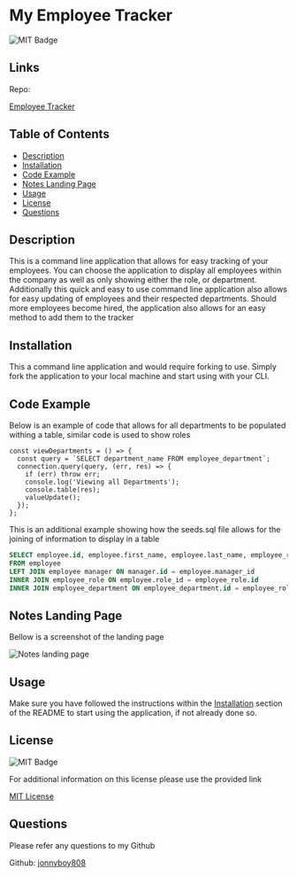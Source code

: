 # My Employee Tracker


![MIT Badge](https://img.shields.io/badge/license-MIT-green)

## Links

Repo:

[Employee Tracker](https://github.com/jonnyboy808/my-employee-tracker)

## Table of Contents

* [Description](#description)
* [Installation](#installation)
* [Code Example](#code-example)
* [Notes Landing Page](#notes-landing-page)
* [Usage](#usage)
* [License](#license)
* [Questions](#questions)



## Description
This is a command line application that allows for easy tracking of your employees. You can choose the application to display all employees within the company as well as only showing either the role, or department. Additionally this quick and easy to use command line application also allows for easy updating of employees and their respected departments. Should more employees become hired, the application also allows for an easy method to add them to the tracker

## Installation
This a command line application and would require forking to use. Simply fork the application to your local machine and start using with your CLI.

## Code Example
Below is an example of code that allows for all departments to be populated withing a table, similar code is used to show roles
```JS
const viewDepartments = () => {
  const query = `SELECT department_name FROM employee_department`;
  connection.query(query, (err, res) => {
    if (err) throw err;
    console.log('Viewing all Departments');
    console.table(res);
    valueUpdate();
  });
};
```
This is an additional example showing how the seeds.sql file allows for the joining of information to display in a table
```sql
SELECT employee.id, employee.first_name, employee.last_name, employee_role.title, employee_department.department_name, employee_role.salary, CONCAT(manager.first_name, manager.last_name) AS manager
FROM employee 
LEFT JOIN employee manager ON manager.id = employee.manager_id
INNER JOIN employee_role ON employee.role_id = employee_role.id
INNER JOIN employee_department ON employee_department.id = employee_role.department_id;

```


## Notes Landing Page
Bellow is a screenshot of the landing page

![Notes landing page](./assets/images/notes-page.png)

## Usage
Make sure you have followed the instructions within the [Installation](#installation) section of the README to start using the application, if not already done so.



## License
![MIT Badge](https://img.shields.io/badge/license-MIT-green)

For additional information on this license please use the provided link

[MIT License](https://choosealicense.com/licenses/mit/)

## Questions
Please refer any questions to my Github

Github: [jonnyboy808](https://github.com/jonnyboy808)



